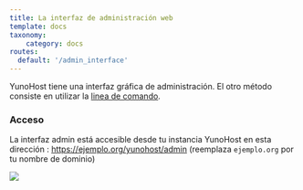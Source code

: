```yaml
---
title: La interfaz de administración web
template: docs
taxonomy:
    category: docs
routes:
  default: '/admin_interface'
---
```


YunoHost tiene una interfaz gráfica de administración. El otro método consiste en utilizar la [linea de comando](/commandline).

### Acceso

La interfaz admin está accesible desde tu instancia YunoHost en esta dirección : <https://ejemplo.org/yunohost/admin> (reemplaza `ejemplo.org` por tu nombre de dominio)

![](image://webadmin.jpg)

